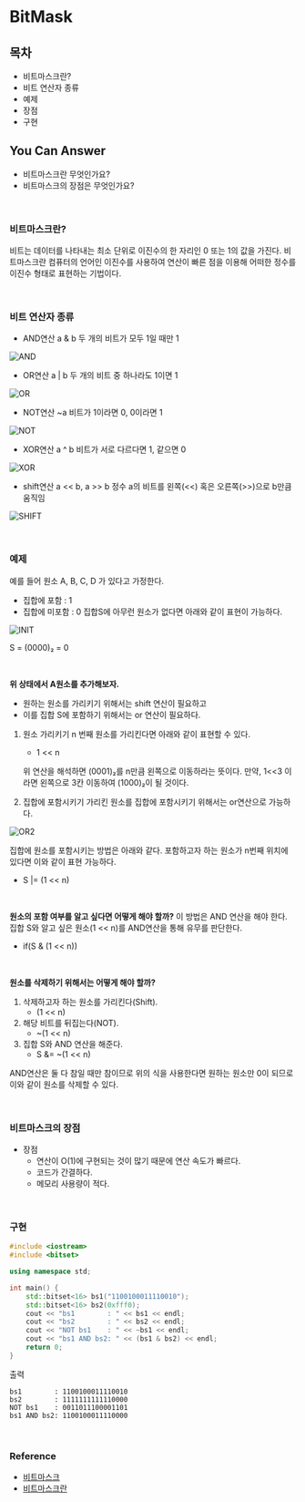 # BitMask

## 목차
- 비트마스크란?
- 비트 연산자 종류
- 예제
- 장점
- 구현

## You Can Answer
- 비트마스크란 무엇인가요?
- 비트마스크의 장점은 무엇인가요?

</br>

### 비트마스크란?
비트는 데이터를 나타내는 최소 단위로 이진수의 한 자리인 0 또는 1의 값을 가진다. 비트마스크란 컴퓨터의 언어인 이진수를 사용하여 연산이 빠른 점을 이용해 어떠한 정수를 이진수 형태로 표현하는 기법이다.

</br>

### 비트 연산자 종류
- AND연산  a & b
두 개의 비트가 모두 1일 때만 1

![AND](./img/AND.png)

- OR연산 a | b
두 개의 비트 중 하나라도 1이면 1

![OR](./img/OR.png)

- NOT연산 ~a
비트가 1이라면 0, 0이라면 1

![NOT](./img/NOT.png)

- XOR연산 a ^ b
비트가 서로 다르다면 1, 같으면 0

![XOR](./img/XOR.png)

- shift연산 a << b, a >> b
정수 a의 비트를 왼쪽(<<) 혹은 오른쪽(>>)으로 b만큼 움직임

![SHIFT](./img/SHIFT.png)

</br>

### 예제

예를 들어 원소 A, B, C, D 가 있다고 가정한다.
- 집합에 포함 : 1
- 집합에 미포함 : 0
집합S에 아무런 원소가 없다면 아래와 같이 표현이 가능하다.

![INIT](./img/INIT.png)

S = (0000)₂ = 0

</br>

**위 상태에서 A원소를 추가해보자.**
- 원하는 원소를 가리키기 위해서는 shift 연산이 필요하고
- 이를 집합 S에 포함하기 위해서는 or 연산이 필요하다.

1. 원소 가리키기
n 번째 원소를 가리킨다면 아래와 같이 표현할 수 있다.
    - 1 << n

    위 연산을 해석하면 (0001)₂를 n만큼 왼쪽으로 이동하라는 뜻이다. 만약, 1<<3 이라면 왼쪽으로 3칸 이동하여 (1000)₂이 될 것이다.


  2. 집합에 포함시키기
가리킨 원소를 집합에 포함시키기 위해서는 or연산으로 가능하다.

![OR2](./img/OR2.png)

집합에 원소를 포함시키는 방법은 아래와 같다.
포함하고자 하는 원소가 n번째 위치에 있다면 이와 같이 표현 가능하다.
- S |= (1 << n)

</br>

**원소의 포함 여부를 알고 싶다면 어떻게 해야 할까?**
이 방법은 AND 연산을 해야 한다.
집합 S와 알고 싶은 원소(1 << n)를 AND연산을 통해 유무를 판단한다.
- if(S & (1 << n))

</br>

**원소를 삭제하기 위해서는 어떻게 해야 할까?**
1. 삭제하고자 하는 원소를 가리킨다(Shift).
    - (1 << n)
2. 해당 비트를 뒤집는다(NOT).
    - ~(1 << n)
3. 집합 S와 AND 연산을 해준다.
    - S &= ~(1 << n)

AND연산은 둘 다 참일 때만 참이므로 위의 식을 사용한다면 원하는 원소만 0이 되므로 이와 같이 원소를 삭제할 수 있다.

</br>

### 비트마스크의 장점
- 장점
  - 연산이 O(1)에 구현되는 것이 많기 때문에 연산 속도가 빠르다.
  - 코드가 간결하다.
  - 메모리 사용량이 적다.

</br>

### 구현
``` C++
#include <iostream>
#include <bitset>

using namespace std;

int main() {
    std::bitset<16> bs1("1100100011110010");
    std::bitset<16> bs2(0xfff0);
    cout << "bs1        : " << bs1 << endl;
    cout << "bs2        : " << bs2 << endl;
    cout << "NOT bs1    : " << ~bs1 << endl;
    cout << "bs1 AND bs2: " << (bs1 & bs2) << endl;
    return 0;
}
```

출력
```
bs1        : 1100100011110010
bs2        : 1111111111110000
NOT bs1    : 0011011100001101
bs1 AND bs2: 1100100011110000
```

</br>

### Reference
- [비트마스크](https://wtg-study.tistory.com/83)
- [비트마스크란](https://noahlogs.tistory.com/31)
